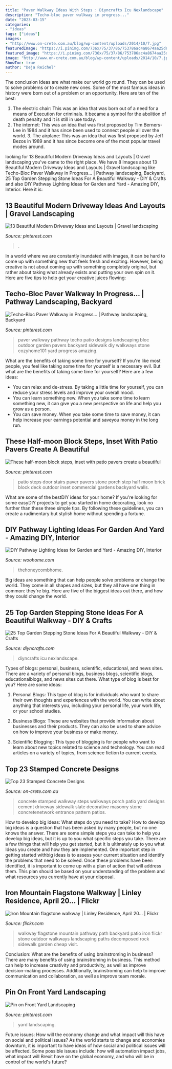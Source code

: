 ```yaml
---
title: "Paver Walkway Ideas With Steps : Diyncrafts Icu Nexlandscape"
description: "Techo-bloc paver walkway in progress..."
date: "2023-03-15"
categories:
- "ideas"
tags: ["ideas"]
images:
- "http://www.on-crete.com.au/blog/wp-content/uploads/2014/10/7.jpg"
featuredImage: "https://i.pinimg.com/736x/75/37/86/753786ac4a8674aa25d89b4cc023ac90.jpg"
featured_image: "https://i.pinimg.com/736x/75/37/86/753786ac4a8674aa25d89b4cc023ac90.jpg"
image: "http://www.on-crete.com.au/blog/wp-content/uploads/2014/10/7.jpg"
ShowToc: true
author: "Deja Reichel"
---
```



The conclusion
Ideas are what make our world go round. They can be used to solve problems or to create new ones. Some of the most famous ideas in history were born out of a problem or an opportunity. Here are ten of the best:
1. The electric chair: This was an idea that was born out of a need for a means of Execution for criminals. It became a symbol for the abolition of death penalty and it is still in use today.
2. The internet: This was an idea that was first proposed by Tim Berners-Lee in 1984 and it has since been used to connect people all over the world. 3. The airplane: This was an idea that was first proposed by Jeff Bezos in 1989 and it has since become one of the most popular travel modes around. 
	

		
looking for 13 Beautiful Modern Driveway Ideas and Layouts | Gravel landscaping you've came to the right place. We have 8 Images about 13 Beautiful Modern Driveway Ideas and Layouts | Gravel landscaping like Techo-Bloc Paver Walkway in Progress... | Pathway landscaping, Backyard, 25 Top Garden Stepping Stone Ideas For A Beautiful Walkway - DIY &amp; Crafts and also DIY Pathway Lighting Ideas for Garden and Yard - Amazing DIY, Interior. Here it is:
		
    
## 13 Beautiful Modern Driveway Ideas And Layouts | Gravel Landscaping

<img loading=lazy src="https://i.pinimg.com/736x/9f/89/3e/9f893e9d9ddf5dd085382a18bcfdf6eb.jpg" onerror="this.onerror=null;this.src='https://tse2.mm.bing.net/th?id=OIP.utnkbB6IGRXgB9avxWTxNwHaLJ&amp;pid=15.1';" alt="13 Beautiful Modern Driveway Ideas and Layouts | Gravel landscaping">

_Source: pinterest.com_

>. 

	

In a world where we are constantly inundated with images, it can be hard to come up with something new that feels fresh and exciting. However, being creative is not about coming up with something completely original, but rather about taking what already exists and putting your own spin on it. Here are five tips to help get your creative juices flowing:

    
## Techo-Bloc Paver Walkway In Progress... | Pathway Landscaping, Backyard

<img loading=lazy src="https://i.pinimg.com/736x/da/c7/e2/dac7e2997fd73c9228a77af3b99e6fa3--paver-walkway-walkways.jpg" onerror="this.onerror=null;this.src='https://tse3.mm.bing.net/th?id=OIP.u2r0RffHXn0xwHW0RdBxBgHaNK&amp;pid=15.1';" alt="Techo-Bloc Paver Walkway in Progress... | Pathway landscaping, Backyard">

_Source: pinterest.com_

>paver walkway pathway techo patio designs landscaping bloc outdoor garden pavers backyard sidewalk diy walkways stone cozyhome101 yard progress amazing. 

	

What are the benefits of taking some time for yourself?
If you're like most people, you feel like taking some time for yourself is a necessary evil. But what are the benefits of taking some time for yourself? Here are a few ideas: 
- You can relax and de-stress. By taking a little time for yourself, you can reduce your stress levels and improve your overall mood. 
- You can learn something new. When you take some time to learn something new, it can give you a new perspective on life and help you grow as a person. 
- You can save money. When you take some time to save money, it can help increase your earnings potential and saveyou money in the long run.

    
## These Half-moon Block Steps, Inset With Patio Pavers Create A Beautiful

<img loading=lazy src="https://i.pinimg.com/736x/7d/e6/0c/7de60cadc501821dd8ad22172ee488a6.jpg" onerror="this.onerror=null;this.src='https://tse4.mm.bing.net/th?id=OIP.szKhQS46EsdnWOzEbmyJDwHaFj&amp;pid=15.1';" alt="These half-moon block steps, inset with patio pavers create a beautiful">

_Source: pinterest.com_

>patio steps door stairs paver pavers stone porch step half moon brick block deck outdoor inset commercial gardens backyard walls. 

	

What are some of the bestDIY ideas for your home?
If you're looking for some easyDIY projects to get you started in home decorating, look no further than these three simple tips. By following these guidelines, you can create a rudimentary but stylish home without spending a fortune.

    
## DIY Pathway Lighting Ideas For Garden And Yard - Amazing DIY, Interior

<img loading=lazy src="https://www.woohome.com/wp-content/uploads/2017/06/lighting-ideas-for-pathway-6.jpg" onerror="this.onerror=null;this.src='https://tse2.mm.bing.net/th?id=OIP.1ScVy6yKbAX-m4LbuoClMgHaLH&amp;pid=15.1';" alt="DIY Pathway Lighting Ideas for Garden and Yard - Amazing DIY, Interior">

_Source: woohome.com_

>thehoneycombhome. 

	

Big ideas are something that can help people solve problems or change the world. They come in all shapes and sizes, but they all have one thing in common: they're big. Here are five of the biggest ideas out there, and how they could change the world.

    
## 25 Top Garden Stepping Stone Ideas For A Beautiful Walkway - DIY &amp; Crafts

<img loading=lazy src="https://www.diyncrafts.com/wp-content/uploads/2017/05/garden-stepping-stones.jpg" onerror="this.onerror=null;this.src='https://tse3.mm.bing.net/th?id=OIP.X2s7j07ETEFNCuP9WvR85wHaD4&amp;pid=15.1';" alt="25 Top Garden Stepping Stone Ideas For A Beautiful Walkway - DIY &amp; Crafts">

_Source: diyncrafts.com_

>diyncrafts icu nexlandscape. 

	

Types of blogs: personal, business, scientific, educational, and news sites.
There are a variety of personal blogs, business blogs, scientific blogs, educationalblogs, and news sites out there. What type of blog is best for you? Here are some ideas:
1. Personal Blogs: This type of blog is for individuals who want to share their own thoughts and experiences with the world. You can write about anything that interests you, including your personal life, your work life, or your school studies.

2. Business Blogs: These are websites that provide information about businesses and their products. They can also be used to share advice on how to improve your business or make money.

3. Scientific Blogging: This type of blogging is for people who want to learn about new topics related to science and technology. You can read articles on a variety of topics, from science fiction to current events.


    
## Top 23 Stamped Concrete Designs

<img loading=lazy src="http://www.on-crete.com.au/blog/wp-content/uploads/2014/10/7.jpg" onerror="this.onerror=null;this.src='https://tse3.mm.bing.net/th?id=OIP.RWKtf6tFkFzRofiKLHkPfAHaJ3&amp;pid=15.1';" alt="Top 23 Stamped Concrete Designs">

_Source: on-crete.com.au_

>concrete stamped walkway steps walkways porch patio yard designs cement driveway sidewalk slate decorative masonry stone concretenetwork entrance pattern patios. 

	

How to develop big ideas: What steps do you need to take?
How to develop big ideas is a question that has been asked by many people, but no one knows the answer. There are some simple steps you can take to help you develop big ideas, but it is up to you what specific steps you take. There are a few things that will help you get started, but it is ultimately up to you what Ideas you create and how they are implemented.
One important step in getting started withbig ideas is to assess your current situation and identify the problems that need to be solved. Once these problems have been identified, it is important to come up with a plan of action that will address them. This plan should be based on your understanding of the problem and what resources you currently have at your disposal.

    
## Iron Mountain Flagstone Walkway | Linley Residence, April 20… | Flickr

<img loading=lazy src="https://c1.staticflickr.com/5/4062/4544138134_a3fd7c29a7_b.jpg" onerror="this.onerror=null;this.src='https://tse3.mm.bing.net/th?id=OIP.8zQmFwh704trKuu7Zw3QlQHaJ4&amp;pid=15.1';" alt="Iron Mountain flagstone walkway | Linley Residence, April 20… | Flickr">

_Source: flickr.com_

>walkway flagstone mountain pathway path backyard patio iron flickr stone outdoor walkways landscaping paths decomposed rock sidewalk garden cheap visit. 

	

Conclusion: What are the benefits of using brainstroming in business?
There are many benefits of using brainstroming in business. This method can help to increase creativity and productivity, as well as improve decision-making processes. Additionally, brainstroming can help to improve communication and collaboration, as well as improve team morale.

    
## Pin On Front Yard Landscaping

<img loading=lazy src="https://i.pinimg.com/736x/75/37/86/753786ac4a8674aa25d89b4cc023ac90.jpg" onerror="this.onerror=null;this.src='https://tse2.mm.bing.net/th?id=OIP.uMiUpTXIGya7XLbMhO7PpQHaLj&amp;pid=15.1';" alt="Pin on Front Yard Landscaping">

_Source: pinterest.com_

>yard landscaping. 

	

Future issues: How will the economy change and what impact will this have on social and political issues?
As the world starts to change and economies downturn, it is important to have ideas of how social and political issues will be affected. Some possible issues include: how will automation impact jobs, what impact will Brexit have on the global economy, and who will be in control of the world's future?

